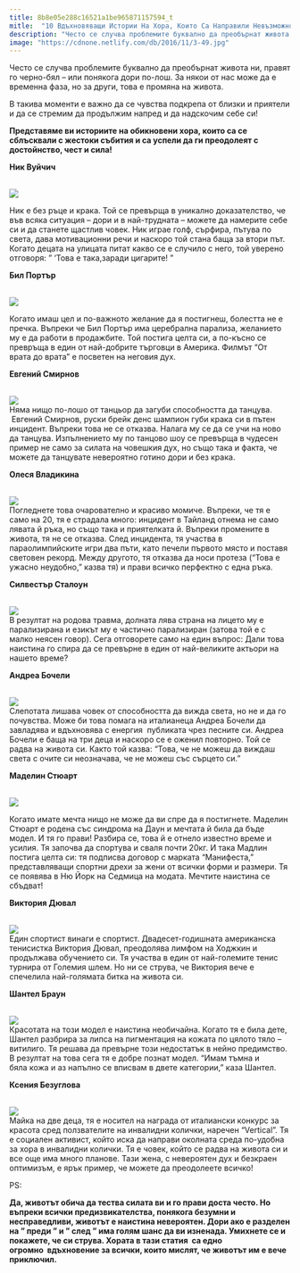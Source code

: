 ```yaml
---
title: 8b8e05e288c16521a1be965871157594_t
mitle:  "10 Вдъхновяващи Истории На Хора, Които Са Направили Невъзможното Възможно!"
description: "Често се случва проблемите буквално да преобърнат живота ни, правят го черно-бял - или понякога дори по-лош. За някои от нас може да е временна фаза, но за други, това "
image: "https://cdnone.netlify.com/db/2016/11/3-49.jpg"
---
```


 <p>Често се случва проблемите буквално да преобърнат живота ни, правят го черно-бял – или понякога дори по-лош. За някои от нас може да е временна фаза, но за други, това е промяна на живота.</p>      <p>В такива моменти е важно да се чувства подкрепа от близки и приятели и да се стремим да продължим напред и да надскочим себе си!</p> <p><strong>Представяме ви историите на обикновени хора, които са се сблъсквали с жестоки събития и са успели да ги преодолеят с достойнство, чест и сила!</strong></p> <p><strong>Ник Вуйчич</strong></p>      <p> <br/><img src="https://cdnone.netlify.com/db/2016/11/3-49.jpg"/><br/></p> <p>Ник е без ръце и крака. Той се превърща в уникално доказателство, че във всяка ситуация – дори и в най-труднaтa – можете да намерите себе си и да станете щастлив човек. Ник играе голф, сърфира, пътува по света, дава мотивационни речи и наскоро той стана баща за втори път. Когато децата на улицата питат какво се е случило с него, той уверено отговоря: ” ‘Това е така,заради цигарите! ”</p>  <p><strong>Бил Портър</strong></p> <p> <br/><img src="https://cdnone.netlify.com/db/2016/11/4-49.jpg"/><br/></p>      <p>Когато имаш цел и по-важното желание да я постигнеш, болестта не е пречка. Въпреки че Бил Портър има церебрална парализа, желанието му е да работи в продажбите. Той постига целта си, а по-късно се превръща в един от най-добрите търговци в Америка. Филмът “От врата до врата” е посветен на неговия дух.</p>  <p><strong>Евгений Смирнов</strong></p> <p> <br/><img src="https://cdnone.netlify.com/db/2016/11/5-47.jpg"/><br/> Няма нищо по-лошо от танцьор да загуби способността да танцува.  Евгений Смирнов, руски брейк денс шампион губи крака си в пътен инцидент. Въпреки това не се отказва. Налага му се да се учи на ново да танцува. Изпълнението му по танцово шоу се превърща в чудесен пример не само за силата на човешкия дух, но също така и факта, че можете да танцувате невероятно готино дори и без крака.</p>  <p><strong>Олеся Владикина</strong></p> <p> <br/><img src="https://cdnone.netlify.com/db/2016/11/6-44.jpg"/><br/> Погледнете това очарователно и красиво момиче. Въпреки, че тя е само на 20, тя е страдала много: инцидент в Тайланд отнема не само лявата й ръка, но също така и приятелката й. Въпреки промените в живота, тя не се отказва. След инцидента, тя участва в параолимпийските игри два пъти, като печели първото място и поставя световен рекорд. Между другото, тя отказва да носи протеза (“Това е ужасно неудобно,” казва тя) и прави всичко перфектно с една ръка.</p>  <p><strong>Силвестър Сталоун</strong></p>      <p> <br/><img src="https://cdnone.netlify.com/db/2016/11/7-44.jpg"/><br/> В резултат на родова травма, долната лява страна на лицето му е парализирана и езикът му е частично парализиран (затова той е с малко неясен говор). Сега отговорете само на един въпрос: Дали това наистина го спира да се превърне в един от най-великите актьори на нашето време?</p>  <p><strong>Андреа Бочели</strong></p> <p> <br/><img src="https://cdnone.netlify.com/db/2016/11/8-40.jpg"/><br/> Слепотата лишава човек от способността да вижда света, но не и да го почувства. Може би това помага на италианеца Андреа Бочели да завладява и вдъхновява с енергия  публиката чрез песните си. Андреа Бочели е баща на три деца и наскоро се е оженил повторно. Той се радва на живота си. Както той казва: “Това, че не можеш да виждаш света с очите си неoзначава, че не можеш със сърцето си.”</p> <p><strong>Маделин Стюарт</strong></p>      <p> <br/><img src="https://cdnone.netlify.com/db/2016/11/9-39.jpg"/><br/></p> <p>Когато имате мечта нищо не може да ви спре да я постигнете. Маделин Стюарт е родена със синдрома на Даун и мечтата й била да бъде модел. И тя го прави! Разбира се, това й е отнело известно време и усилия. Тя започва да спортува и сваля почти 20кг. И така Мадлин постига целта си: тя подписва договор с марката “Манифеста,” представляващи спортни дрехи за жени от всички форми и размери. Тя се появява в Ню Йорк на Седмица на модата. Мечтите наистина се сбъдват!</p> <p><strong>Виктория Дювал</strong></p> <p> <br/><img src="https://cdnone.netlify.com/db/2016/11/10-38.jpg"/><br/> Един спортист винаги е спортист. Двадесет-годишната американска тенисистка Виктория Дювал, преодолява лимфом на Ходжкин и продължава обучението си. Тя участва в един от най-големите тенис турнира от Големия шлем. Но ни се струва, че Виктория вече е спечелила най-голямата битка на живота си.</p>  <p><strong>Шантел Браун</strong></p> <p> <br/><img src="https://cdnone.netlify.com/db/2016/11/11-35.jpg"/><br/> Красотата на този модел е наистина необичайна. Когато тя е била дете, Шантел разбрира за липса на пигментация на кожата по цялото тяло – витилиго. Тя решава да превърне този недостатък в нейно предимство. В резултат на това сега тя е добре познат модел. “Имам тъмна и бяла кожа и аз напълно се вписвам в двете категории,” каза Шантел.</p>  <p><strong>Ксения Безуглова</strong></p> <p> <br/><img src="https://cdnone.netlify.com/db/2016/11/12-31.jpg"/><br/> Майка на две деца, тя е носител на награда от италиански конкурс за красота сред ползвателите на инвалидни колички, наречен “Vertical”. Тя е социален активист, който иска да направи околната среда по-удобна за хора в инвалидни колички. Тя е човек, който се радва на живота си и все още има много планове. Тази жена, с невероятен дух и безкраен оптимизъм, е ярък пример, че можете да преодолеете всичко!</p> <p>PS:</p> <p><strong>Да, животът обича да тества силата ви и го прави доста често. Но въпреки всички предизвикателства, понякога безумни и несправедливи, животът е наистина невероятен. Дори ако е разделен на ” преди ” и ” след ” има голям шанс да ви изненада. Умихнете се и покажете, че си струва. Хората в тази статия  са едно огромно  вдъхновение за всички, които мислят, че животът им е вече приключил.</strong></p>       